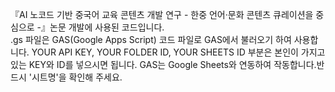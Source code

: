 『AI 노코드 기반 중국어 교육 콘텐츠 개발 연구 - 한중 언어·문화 콘텐츠 큐레이션을 중심으로 -』논문 개발에 사용된 코드입니다. <br>
.gs 파일은 GAS(Google Apps Script) 코드 파일로 GAS에서 불러오기 하여 사용합니다. 
YOUR API KEY, YOUR FOLDER ID, YOUR SHEETS ID 부분은 본인이 가지고 있는 KEY와 ID를 넣으시면 됩니다. 
GAS는 Google Sheets와 연동하여 작동합니다.반드시 '시트명'을 확인해 주세요. 
